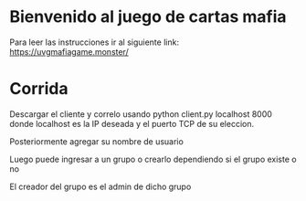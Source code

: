 # Bienvenido al juego de cartas mafia

Para leer las instrucciones ir al siguiente link: https://uvgmafiagame.monster/


# Corrida

Descargar el cliente y correlo usando python client.py localhost 8000 donde localhost es la IP deseada y el puerto TCP de su eleccion.

Posteriormente agregar su nombre de usuario

Luego puede ingresar a un grupo o crearlo dependiendo si el grupo existe o no

El creador del grupo es el admin de dicho grupo






